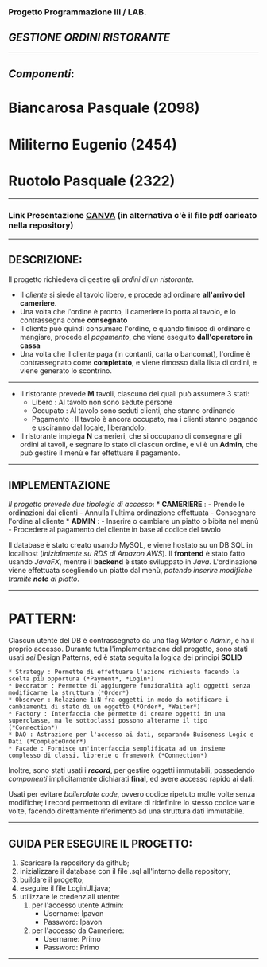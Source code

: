 ### Progetto Programmazione III / LAB.
## _**GESTIONE ORDINI RISTORANTE**_
---

## *Componenti*:

# Biancarosa Pasquale (2098)
# Militerno Eugenio (2454)
# Ruotolo Pasquale (2322)

---

### Link Presentazione [CANVA](https://www.canva.com/design/DAGGsYUxV4U/bw9aB1-Ws4m5a5DG0E8pKA/view?utm_content=DAGGsYUxV4U&utm_campaign=designshare&utm_medium=link&utm_source=editor) (in alternativa c'è il file pdf caricato nella repository)

---

## **DESCRIZIONE**:

Il progetto richiedeva di gestire gli *ordini di un ristorante*.
 * Il _cliente_ si siede al tavolo libero, e procede ad ordinare **all'arrivo del cameriere**.
 * Una volta che l'ordine è pronto, il cameriere lo porta al tavolo, e lo contrassegna come **consegnato**
 * Il cliente può quindi consumare l'ordine, e quando finisce di ordinare e mangiare, procede al _pagamento_, che viene eseguito **dall'operatore in cassa**
 * Una volta che il cliente paga (in contanti, carta o bancomat), l'ordine è contrassegnato come **completato**, e viene rimosso dalla lista di ordini, e viene generato lo scontrino.
---
 * Il ristorante prevede **M** tavoli, ciascuno dei quali può assumere 3 stati:
     * Libero : Al tavolo non sono sedute persone
     * Occupato : Al tavolo sono seduti clienti, che stanno ordinando
     * Pagamento : Il tavolo è ancora occupato, ma i clienti stanno pagando e usciranno dal locale, liberandolo.
 * Il ristorante impiega **N** camerieri, che si occupano di consegnare gli ordini ai tavoli, e segnare lo stato di ciascun ordine, e vi è un **Admin**, che può gestire il menù e far effettuare il pagamento.
---

## **IMPLEMENTAZIONE**

_Il progetto prevede due tipologie di accesso_:
    * **CAMERIERE** : 
        - Prende le ordinazioni dai clienti
        - Annulla l'ultima ordinazione effettuata
        - Consegnare l'ordine al cliente
    * **ADMIN** :
        - Inserire o cambiare un piatto o bibita nel menù
        - Procedere al pagamento del cliente in base al codice del tavolo

Il database è stato creato usando MySQL, e viene hostato su un DB SQL in localhost (*inizialmente su RDS di Amazon AWS*). Il **frontend** è stato fatto usando *JavaFX*, mentre il **backend** è stato sviluppato in *Java*.
L'ordinazione viene effettuata scegliendo un piatto dal menù, *potendo inserire modifiche tramite **note** al piatto*.

---

# PATTERN:

Ciascun utente del DB è contrassegnato da una flag *Waiter* o *Admin*, e ha il proprio accesso.
Durante tutta l'implementazione del progetto, sono stati usati *sei* Design Patterns, ed è stata seguita la logica dei principi **SOLID**

    * Strategy : Permette di effettuare l'azione richiesta facendo la scelta più opportuna (*Payment*, *Login*)
    * Decorator : Permette di aggiungere funzionalità agli oggetti senza modificarne la struttura (*Order*)
    * Observer : Relazione 1:N fra oggetti in modo da notificare i cambiamenti di stato di un oggetto (*Order*, *Waiter*)
    * Factory : Interfaccia che permette di creare oggetti in una superclasse, ma le sottoclassi possono alterarne il tipo (*Connection*)
    * DAO : Astrazione per l'accesso ai dati, separando Buiseness Logic e Dati (*CompleteOrder*)
    * Facade : Fornisce un'interfaccia semplificata ad un insieme complesso di classi, librerie o framework (*Connection*)

Inoltre, sono stati usati i _**record**_, per gestire oggetti immutabili, possedendo *componenti* implicitamente dichiarati **final**, ed avere accesso rapido ai dati.

Usati per evitare *boilerplate code*, ovvero codice ripetuto molte volte senza modifiche; i record permettono di evitare di ridefinire lo stesso codice varie volte, facendo direttamente riferimento ad una struttura dati immutabile.

---

## **GUIDA PER ESEGUIRE IL PROGETTO**:

1. Scaricare la repository da github;
2. inizializzare il database con il file .sql all'interno della repository;
3. buildare il progetto;
4. eseguire il file LoginUI.java;
5. utilizzare le credenziali utente: 
    1. per l'accesso utente Admin:
        - Username: Ipavon
        - Password: Ipavon
    2. per l'accesso da Cameriere:
        - Username: Primo
        - Password: Primo

---
